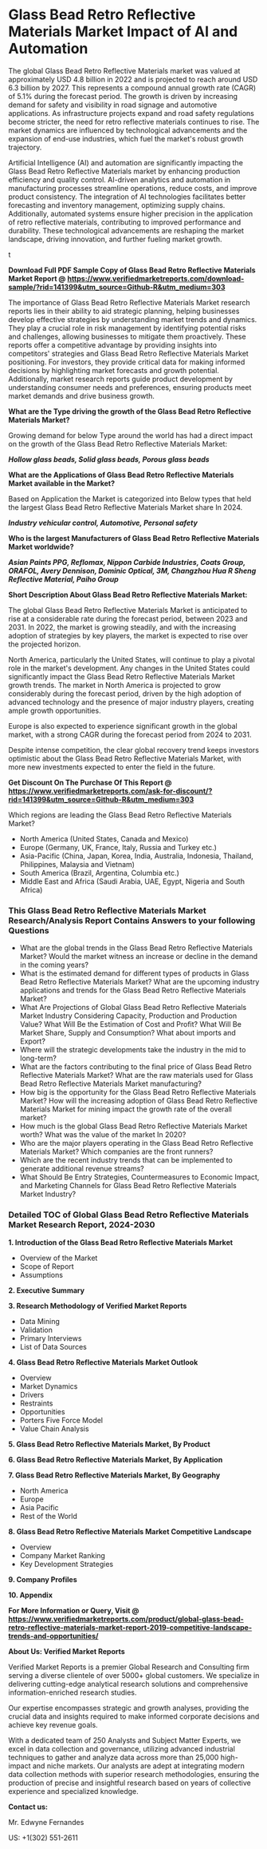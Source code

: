 <meta name="title" content="Global Glass Bead Retro Reflective Materials Market Impact of AI and Automation"><meta name="description" content="The global Glass Bead Retro Reflective Materials market was valued at approximately USD 4.8 billion in 2022 and is projected to reach around USD 6.3 billion by 2027. T"><meta name="title" content="Glass Bead Retro Reflective Materials Market Size, Share, Scope, Trends, Growth, Opportunities, Analysis, Forecast"><h1>Glass Bead Retro Reflective Materials Market Impact of AI and Automation</h1><p>The global Glass Bead Retro Reflective Materials market was valued at approximately USD 4.8 billion in 2022 and is projected to reach around USD 6.3 billion by 2027. This represents a compound annual growth rate (CAGR) of 5.1% during the forecast period. The growth is driven by increasing demand for safety and visibility in road signage and automotive applications. As infrastructure projects expand and road safety regulations become stricter, the need for retro reflective materials continues to rise. The market dynamics are influenced by technological advancements and the expansion of end-use industries, which fuel the market's robust growth trajectory.</p><p>Artificial Intelligence (AI) and automation are significantly impacting the Glass Bead Retro Reflective Materials market by enhancing production efficiency and quality control. AI-driven analytics and automation in manufacturing processes streamline operations, reduce costs, and improve product consistency. The integration of AI technologies facilitates better forecasting and inventory management, optimizing supply chains. Additionally, automated systems ensure higher precision in the application of retro reflective materials, contributing to improved performance and durability. These technological advancements are reshaping the market landscape, driving innovation, and further fueling market growth.</p>t</p><p id="" class=""><strong>Download Full PDF Sample Copy of Glass Bead Retro Reflective Materials Market Report @ <a href="https://www.verifiedmarketreports.com/download-sample/?rid=141399&utm_source=Github-R&utm_medium=303" target="_blank">https://www.verifiedmarketreports.com/download-sample/?rid=141399&utm_source=Github-R&utm_medium=303</a></strong></p><p>The importance of&nbsp;Glass Bead Retro Reflective Materials Market research reports lies in their ability to aid strategic planning, helping businesses develop effective strategies by understanding market trends and dynamics. They play a crucial role in risk management by identifying potential risks and challenges, allowing businesses to mitigate them proactively. These reports offer a competitive advantage by providing insights into competitors' strategies and Glass Bead Retro Reflective Materials Market positioning. For investors, they provide critical data for making informed decisions by highlighting market forecasts and growth potential. Additionally, market research reports guide product development by understanding consumer needs and preferences, ensuring products meet market demands and drive business growth.</p><p><strong>What are the&nbsp;Type driving the growth of the Glass Bead Retro Reflective Materials Market?</strong></p><p id="" class="">Growing demand for below Type around the world has had a direct impact on the growth of the Glass Bead Retro Reflective Materials Market:</p><em><strong>Hollow glass beads, Solid glass beads, Porous glass beads</strong></em></p><strong>What are the&nbsp;Applications&nbsp;of Glass Bead Retro Reflective Materials Market available in the Market?</strong></p><p id="" class="">Based on Application the Market is categorized into Below types that held the largest Glass Bead Retro Reflective Materials Market share In 2024.</p><em><strong>Industry vehicular control, Automotive, Personal safety</strong></em></p><strong>Who is the largest Manufacturers of Glass Bead Retro Reflective Materials Market worldwide?</strong></p><p><em><strong>Asian Paints PPG, Reflomax, Nippon Carbide Industries, Coats Group, ORAFOL, Avery Dennison, Dominic Optical, 3M, Changzhou Hua R Sheng Reflective Material, Paiho Group</strong></em></p><p id="" class=""><strong>Short Description About Glass Bead Retro Reflective Materials Market:</strong></p><p>The global Glass Bead Retro Reflective Materials Market is anticipated to rise at a considerable rate during the forecast period, between 2023 and 2031. In 2022, the market is growing steadily, and with the increasing adoption of strategies by key players, the market is expected to rise over the projected horizon.</p><p>North America, particularly the United States, will continue to play a pivotal role in the market's development. Any changes in the United States could significantly impact the Glass Bead Retro Reflective Materials Market growth trends. The market in North America is projected to grow considerably during the forecast period, driven by the high adoption of advanced technology and the presence of major industry players, creating ample growth opportunities.</p><p>Europe is also expected to experience significant growth in the global market, with a strong CAGR during the forecast period from 2024 to 2031.</p><p>Despite intense competition, the clear global recovery trend keeps investors optimistic about the Glass Bead Retro Reflective Materials Market, with more new investments expected to enter the field in the future.</p><p id="" class=""><strong>Get Discount On The Purchase Of This Report @ <a href="https://www.verifiedmarketreports.com/ask-for-discount/?rid=141399&utm_source=Github-R&utm_medium=303" target="_blank">https://www.verifiedmarketreports.com/ask-for-discount/?rid=141399&utm_source=Github-R&utm_medium=303</a></strong></p>Which regions are leading the Glass Bead Retro Reflective Materials Market?</p><ul><li>North America (United States, Canada and Mexico)</li><li>Europe (Germany, UK, France, Italy, Russia and Turkey etc.)</li><li>Asia-Pacific (China, Japan, Korea, India, Australia, Indonesia, Thailand, Philippines, Malaysia and Vietnam)</li><li>South America (Brazil, Argentina, Columbia etc.)</li><li>Middle East and Africa (Saudi Arabia, UAE, Egypt, Nigeria and South Africa)</li></ul><h3 id="" class="">This Glass Bead Retro Reflective Materials Market Research/Analysis Report Contains Answers to your following Questions</h3><ul><li>What are the global trends in the Glass Bead Retro Reflective Materials Market? Would the market witness an increase or decline in the demand in the coming years?</li><li>What is the estimated demand for different types of products in Glass Bead Retro Reflective Materials Market? What are the upcoming industry applications and trends for the Glass Bead Retro Reflective Materials Market?</li><li>What Are Projections of Global Glass Bead Retro Reflective Materials Market Industry Considering Capacity, Production and Production Value? What Will Be the Estimation of Cost and Profit? What Will Be Market Share, Supply and Consumption? What about imports and Export?</li><li>Where will the strategic developments take the industry in the mid to long-term?</li><li>What are the factors contributing to the final price of Glass Bead Retro Reflective Materials Market? What are the raw materials used for Glass Bead Retro Reflective Materials Market manufacturing?</li><li>How big is the opportunity for the Glass Bead Retro Reflective Materials Market? How will the increasing adoption of Glass Bead Retro Reflective Materials Market for mining impact the growth rate of the overall market?</li><li>How much is the global Glass Bead Retro Reflective Materials Market worth? What was the value of the market In 2020?</li><li>Who are the major players operating in the Glass Bead Retro Reflective Materials Market? Which companies are the front runners?</li><li>Which are the recent industry trends that can be implemented to generate additional revenue streams?</li><li>What Should Be Entry Strategies, Countermeasures to Economic Impact, and Marketing Channels for Glass Bead Retro Reflective Materials Market Industry?</li></ul><h3 id="" class="">Detailed TOC of Global Glass Bead Retro Reflective Materials Market Research Report, 2024-2030</h3><p id="" class=""><strong>1. Introduction of the Glass Bead Retro Reflective Materials Market</strong></p><ul><li>Overview of the Market</li><li>Scope of Report</li><li>Assumptions</li></ul><p id="" class=""><strong>2. Executive Summary</strong></p><p id="" class=""><strong>3. Research Methodology of Verified Market Reports</strong></p><ul><li>Data Mining</li><li>Validation</li><li>Primary Interviews</li><li>List of Data Sources</li></ul><p id="" class=""><strong>4. Glass Bead Retro Reflective Materials Market Outlook</strong></p><ul><li>Overview</li><li>Market Dynamics</li><li>Drivers</li><li>Restraints</li><li>Opportunities</li><li>Porters Five Force Model</li><li>Value Chain Analysis</li></ul><p id="" class=""><strong>5. Glass Bead Retro Reflective Materials Market, By Product</strong></p><p id="" class=""><strong>6. Glass Bead Retro Reflective Materials Market, By Application</strong></p><p id="" class=""><strong>7. Glass Bead Retro Reflective Materials Market, By Geography</strong></p><ul><li>North America</li><li>Europe</li><li>Asia Pacific</li><li>Rest of the World</li></ul><p id="" class=""><strong>8. Glass Bead Retro Reflective Materials Market Competitive Landscape</strong></p><ul><li>Overview</li><li>Company Market Ranking</li><li>Key Development Strategies</li></ul><p id="" class=""><strong>9. Company Profiles</strong></p><p id="" class=""><strong>10. Appendix</strong></p><p id="" class=""><strong>For More Information or Query, Visit @ <a href="https://www.verifiedmarketreports.com/product/global-glass-bead-retro-reflective-materials-market-report-2019-competitive-landscape-trends-and-opportunities/" target="_blank">https://www.verifiedmarketreports.com/product/global-glass-bead-retro-reflective-materials-market-report-2019-competitive-landscape-trends-and-opportunities/</a></strong></p><p id="" class=""><strong>About Us: Verified Market Reports</strong></p><p id="" class="">Verified Market Reports is a premier Global Research and Consulting firm serving a diverse clientele of over 5000+ global customers. We specialize in delivering cutting-edge analytical research solutions and comprehensive information-enriched research studies.</p><p id="" class="">Our expertise encompasses strategic and growth analyses, providing the crucial data and insights required to make informed corporate decisions and achieve key revenue goals.</p><p id="" class="">With a dedicated team of 250 Analysts and Subject Matter Experts, we excel in data collection and governance, utilizing advanced industrial techniques to gather and analyze data across more than 25,000 high-impact and niche markets. Our analysts are adept at integrating modern data collection methods with superior research methodologies, ensuring the production of precise and insightful research based on years of collective experience and specialized knowledge.</p><p id="" class=""><strong>Contact us:</strong></p><p id="" class="">Mr. Edwyne Fernandes</p><p id="" class="">US: +1(302) 551-2611</p>